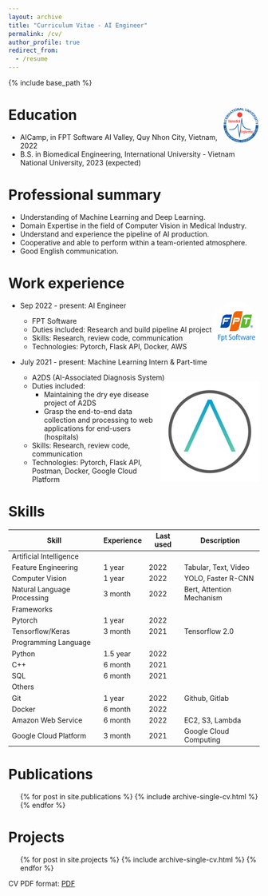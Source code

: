 ```yaml
---
layout: archive
title: "Curriculum Vitae - AI Engineer"
permalink: /cv/
author_profile: true
redirect_from:
  - /resume
---
```


{% include base_path %}

Education <img src="../images/BME.png" align="right" width="15%" style="border-radius:55%;">
======
* AICamp, in FPT Software AI Valley, Quy Nhon City, Vietnam, 2022 
* B.S. in Biomedical Engineering, International University - Vietnam National University, 2023 (expected)

Professional summary
======
- Understanding of Machine Learning and Deep Learning. 
- Domain Expertise in the field of Computer Vision in Medical Industry.
- Understand and experience the pipeline of AI production.
- Cooperative and able to perform within a team-oriented atmosphere.
- Good English communication.

Work experience
======
* Sep 2022 - present: AI Engineer <img src="../images/FPT.png" align="right" width="20%" style="border-radius:55%;">
  * FPT Software 
  * Duties included: Research and build pipeline AI project
  * Skills: Research, review code, communication
  * Technologies: Pytorch, Flask API, Docker, AWS

* July 2021 - present: Machine Learning Intern & Part-time 
  * A2DS (AI-Associated Diagnosis System) <img src="../images/A2DS.jpg" align="right">
  * Duties included: 
    * Maintaining the dry eye disease project of A2DS
    * Grasp the end-to-end data collection and processing to web applications for end-users (hospitals)
  * Skills: Research, review code, communication
  * Technologies: Pytorch, Flask API, Postman, Docker, Google Cloud Platform
  
Skills
======
| Skill                       | Experience | Last used | Description               |
|-----------------------------|------------|-----------|---------------------------|
| Artificial Intelligence     |            |           |                           |
| Feature Engineering         | 1 year     | 2022      | Tabular, Text, Video      |
| Computer Vision             | 1 year     | 2022      | YOLO, Faster R-CNN        |
| Natural Language Processing | 3 month    | 2022      | Bert, Attention Mechanism |
| Frameworks                  |            |           |                           |
| Pytorch                     | 1 year     | 2022      |                           |
| Tensorflow/Keras            | 3 month    | 2021      | Tensorflow 2.0            |
| Programming Language        |            |           |                           |
| Python                      | 1.5 year   | 2022      |                           |
| C++                         | 6 month    | 2021      |                           |
| SQL                         | 6 month    | 2021      |                           |
| Others                      |            |           |                           |
| Git                         | 1 year     | 2022      | Github, Gitlab            |
| Docker                      | 6 month    | 2022      |                           |
| Amazon Web Service          | 6 month    | 2022      | EC2, S3, Lambda           |
| Google Cloud Platform       | 3 month    | 2021      | Google Cloud Computing    |

Publications
======
  <ul>{% for post in site.publications %}
    {% include archive-single-cv.html %}
  {% endfor %}</ul>
  
Projects
======
  <ul>{% for post in site.projects %}
    {% include archive-single-cv.html %}
  {% endfor %}</ul>
  
CV PDF format: <a href="files/CV_MachineLearningEngineer_VoNguyenKhoi.pdf"> PDF</a>